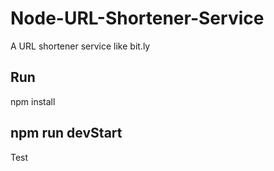 # Node-URL-Shortener-Service
A URL shortener service like bit.ly
## Run
npm install
## npm run devStart

Test